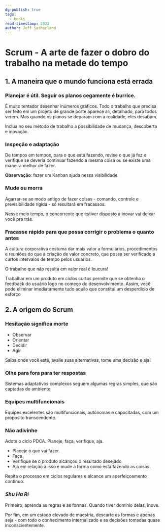 ```yaml
---
dg-publish: true
tags:
  - books
read-timestamp: 2023
author: Jeff Sutherland
---
```


# Scrum - A arte de fazer o dobro do trabalho na metade do tempo

## 1. A maneira que o mundo funciona está errada


### Planejar é útil. Seguir os planos cegamente é burrice.

É muito tentador desenhar inúmeros gráficos. Todo o trabalho que precisa ser feito em um projeto de grande porte aparece ali, detalhado, para todos verem. Mas quando os planos se deparam com a realidade, eles desabam.

Inclua no seu método de trabalho a possibilidade de mudança, descoberta e inovação.

### Inspeção e adaptação

De tempos em tempos, para o que está fazendo, revise o que já fez e verifique se deveria continuar fazendo a mesma coisa ou se existe uma maneira melhor de fazer.

**Observação**: fazer um Kanban ajuda nessa visibilidade.

### Mude ou morra

Agarrar-se ao modo antigo de fazer coisas - comando, controle e previsibilidade rígida - só resultará em fracassos.

Nesse meio tempo, o concorrente que estiver disposto a inovar vai deixar você pra trás.

### Fracasse rápido para que possa corrigir o problema o quanto antes

A cultura corporativa costuma dar mais valor a formulários, procedimentos e reuniões do que à criação de valor concreto, que possa ser verificado a curtos intervalos de tempo pelos usuários.

O trabalho que não resulta em valor real é loucura!

Trabalhar em um produto em ciclos curtos permite que se obtenha o feedback do usuário logo no começo do desenvolvimento. Assim, você pode eliminar imediatamente tudo aquilo que constitui um desperdício de esforço


## 2. A origem do Scrum

### Hesitação significa morte

- Observar
- Orientar
- Decidir
- Agir

Saiba onde você está, avalie suas alternativas, tome uma decisão e aja!


### Olhe para fora para ter respostas

Sistemas adaptativos complexos seguem algumas regras simples, que são captadas do ambiente.


### Equipes multifuncionais

Equipes excelentes são multifuncionais, autônomas e capacitadas, com um propósito transcendente.


### Não adivinhe

Adote o ciclo PDCA. Planeje, faça, verifique, aja.

- Planeje o que vai fazer.
- Faça.
- Verifique se o produto alcançou o resultado desejado.
- Aja em relação a isso e mude a forma como está fazendo as coisas.

Repita o processo em ciclos regulares e alcance um aperfeiçoamento contínuo.

### *Shu Ha Ri*

Primeiro, aprenda as regras e as formas. Quando tiver domínio delas, inove.

Por fim, em um estado elevado de maestria, descarte as formas e apenas seja - com todo o conhecimento internalizado e as decisões tomadas quase inconscientemente.


